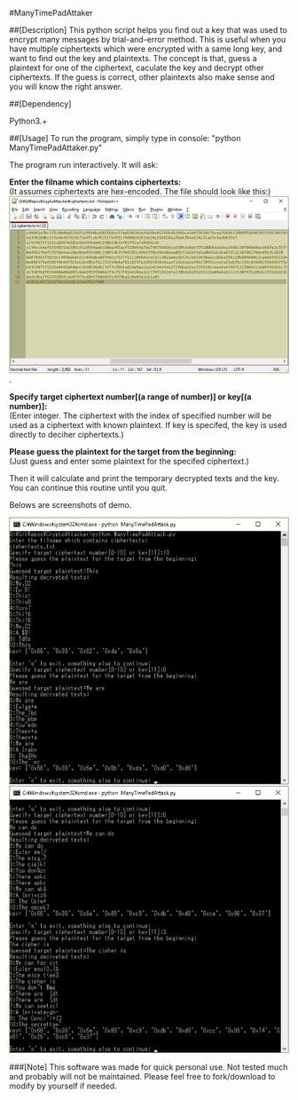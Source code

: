 #ManyTimePadAttaker

##[Description]
This python script helps you find out a key that was used to encrypt many messages by trial-and-error method.
This is useful when you have multiple ciphertexts which were encrypted with a same long key, and want to find out the key and plaintexts.
The concept is that, guess a plaintext for one of the ciphertext, caculate the key and decrypt other ciphertexts. If the guess is correct, other plaintexts also make sense and you will know the right answer.

##[Dependency]

Python3.+

##[Usage]
To run the program, simply type in console:
"python ManyTimePadAttaker.py"

The program run interactively. It will ask:  
  
**Enter the filname which contains ciphertexts:**    
(It assumes ciphertexts are hex-encoded. The file should look like this:) ![file example](https://github.com/636F57/resource/blob/master/mtp-example3s.png).

**Specify target ciphertext number[(a range of number)] or key[(a number)]:**  
(Enter integer. The ciphertext with the index of specified number will be used as a ciphertext with known plaintext. If key is specifed, the key is used directly to deciher ciphertexts.)

**Please guess the plaintext for the target from the beginning:**  
(Just guess and enter some plaintext for the specifed ciphertext.)

Then it will calculate and print the temporary decrypted texts and the key.    
You can continue this routine until you quit.

Belows are screenshots of demo.

![screenshot1](https://github.com/636F57/resource/blob/master/mtp-example1.png)
![screenshot2](https://github.com/636F57/resource/blob/master/mtp-example2.png)

###[Note]
This software was made for quick personal use. Not tested much and probably will not be maintained.
Please feel free to fork/download to modify by yourself if needed.

